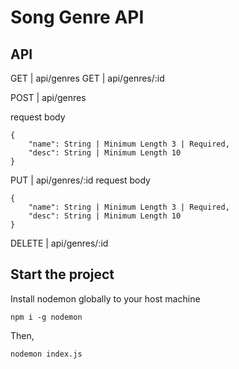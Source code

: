 # Song Genre API

## API

GET | api/genres
GET | api/genres/:id

POST | api/genres

request body
```
{
    "name": String | Minimum Length 3 | Required,
    "desc": String | Minimum Length 10 
}
```

PUT | api/genres/:id
request body
```
{
    "name": String | Minimum Length 3 | Required,
    "desc": String | Minimum Length 10 
}
```

DELETE | api/genres/:id


## Start the project
Install nodemon globally to your host machine
```
npm i -g nodemon

```

Then,

```
nodemon index.js
```